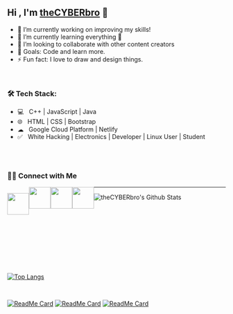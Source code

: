 ## Hi , I'm [theCYBERbro][website] 👋

- 🔭 I’m currently working on improving my skills!
- 🌱 I’m currently learning everything 🤣
- 👯 I’m looking to collaborate with other content creators
- 🥅 Goals: Code and learn more.
- ⚡ Fun fact: I love to draw and design things.


<br/>


<h3>🛠 Tech Stack:</h3>

- 💻 &nbsp; C++ | JavaScript | Java   
- 🌐 &nbsp; HTML | CSS | Bootstrap 
- ☁ &nbsp; Google Cloud Platform | Netlify 
- ✅️ &nbsp; White Hacking | Electronics | Developer | Linux User | Student 

<br />
<br />

<h3> 🤝🏻 Connect with Me </h3>

<p style="float: left;">
 <a href="https://thecyberbro.netlify.app/" style="float: left;" ><img src="https://img.icons8.com/color/48/000000/internet--v1.png" width="50" /></a>  

 <a href="https://www.instagram.com/thecyberbro/" style="float: left;" ><img src="https://img.icons8.com/color/48/000000/instagram-new.png" width="50"/></a>  

 <a href="https://t.me/thecyberbro" style="float: left;"><img src="https://img.icons8.com/color/48/000000/telegram-app--v1.png" width="50" /></a>

 <a href="mailto:thecyberbro@gmail.com" style="float: left;" ><img src="https://img.icons8.com/color/48/000000/gmail.png" width="50"/> </a>

</p>



---

<img align="left" alt="theCYBERbro's Github Stats" src="https://github-readme-stats.vercel.app/api?username=theCYBERbro&show_icons=true&hide_border=true&theme=dark" />

<br/>
<br/>
<br/>
<br/>
<br/>
<br/>
<br/>
<br/>
<br/>
<br/>

[![Top Langs](https://github-readme-stats.vercel.app/api/top-langs/?username=theCYBERbro&theme=dark)](https://github.com/theCYBERbro?tab=repositories)

<br/>

[![ReadMe Card](https://github-readme-stats.vercel.app/api/pin/?username=theCYBERbro&repo=CodeChest&theme=dark)](https://github.com/theCYBERbro/CodeChest)
[![ReadMe Card](https://github-readme-stats.vercel.app/api/pin/?username=theCYBERbro&repo=StudentApp&theme=dark)](https://github.com/theCYBERbro/StudentApp)
[![ReadMe Card](https://github-readme-stats.vercel.app/api/pin/?username=theCYBERbro&repo=CppCode&theme=dark)](https://github.com/theCYBERbro/CppCode)

[website]: https://thecyberbro.netlify.app
[telegram]: https://t.me/thecyberbro
[youtube]: https://www.youtube.com/channel/UCHIEfPewtcI0uhQfcE80VcQ
[instagram]: https://www.instagram.com/the_cyber_bro/
